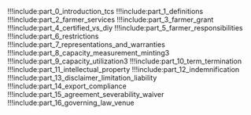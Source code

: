 !!!include:part_0_introduction_tcs
!!!include:part_1_definitions
!!!include:part_2_farmer_services
!!!include:part_3_farmer_grant
!!!include:part_4_certified_vs_diy
!!!include:part_5_farmer_responsibilities
!!!include:part_6_restrictions
!!!include:part_7_representations_and_warranties
!!!include:part_8_capacity_measurement_minting3
!!!include:part_9_capacity_utilization3
!!!include:part_10_term_termination
!!!include:part_11_intellectual_property
!!!include:part_12_indemnification
!!!include:part_13_disclaimer_limitation_liability
!!!include:part_14_export_compliance
!!!include:part_15_agreement_severability_waiver
!!!include:part_16_governing_law_venue













